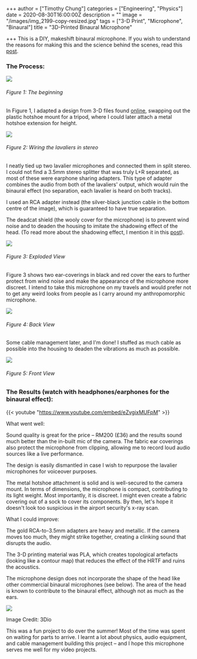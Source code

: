 +++
author = ["Timothy Chung"]
categories = ["Engineering", "Physics"]
date = 2020-08-30T16:00:00Z
description = ""
image = "/images/img_2199-copy-resized.jpg"
tags = ["3-D Print", "Microphone", "Binaural"]
title = "3D-Printed Binaural Microphone"

+++
This is a DIY, makeshift binaural microphone. If you wish to understand the reasons for making this and the science behind the scenes, read this [post](https://tchungblog.netlify.app/blog/binaural-recordings/).

### The Process:

![](/images/img_7490-copy-resized.jpg)

###### Figure 1: The beginning

In Figure 1, I adapted a design from 3-D files found [online](https://www.thingiverse.com/thing:2710402), swapping out the plastic hotshoe mount for a tripod, where I could later attach a metal hotshoe extension for height.

![](/images/img_8050-copy-resized.jpg)

###### Figure 2: Wiring the lavaliers in stereo

I neatly tied up two lavalier microphones and connected them in split stereo. I could not find a 3.5mm stereo splitter that was truly L+R separated, as most of these were earphone sharing adapters. This type of adapter combines the audio from both of the lavaliers' output, which would ruin the binaural effect (no separation, each lavalier is heard on both tracks).

I used an RCA adapter instead (the silver-black junction cable in the bottom centre of the image), which is guaranteed to have true separation.

The deadcat shield (the wooly cover for the microphone) is to prevent wind noise and to deaden the housing to imitate the shadowing effect of the head. (To read more about the shadowing effect, I mention it in this [post](https://tchungblog.netlify.app/blog/binaural-recordings/)).

![](/images/img_3089-copy-resized.jpg)

###### Figure 3: Exploded View

Figure 3 shows two ear-coverings in black and red cover the ears to further protect from wind noise and make the appearance of the microphone more discreet. I intend to take this microphone on my travels and would prefer not to get any weird looks from people as I carry around my anthropomorphic microphone.

![](/images/img_1200-copy-resized.jpg)

###### Figure 4: Back View

Some cable management later, and I'm done! I stuffed as much cable as possible into the housing to deaden the vibrations as much as possible.

![](/images/img_0807-copy-resized.jpg)

###### Figure 5: Front View

### The Results (watch with headphones/earphones for the binaural effect):

{{< youtube "https://www.youtube.com/embed/eZvgixMUFpM" >}}

What went well:

Sound quality is great for the price – RM200 (£36) and the results sound much better than the in-built mic of the camera. The fabric ear coverings also protect the microphone from clipping, allowing me to record loud audio sources like a live performance.

The design is easily dismantled in case I wish to repurpose the lavalier microphones for voiceover purposes.

The metal hotshoe attachment is solid and is well-secured to the camera mount. In terms of dimensions, the microphone is compact, contributing to its light weight. Most importantly, it is discreet. I might even create a fabric covering out of a sock to cover its components. By then, let's hope it doesn't look too suspicious in the airport security's x-ray scan.

What I could improve:

The gold RCA-to-3.5mm adapters are heavy and metallic. If the camera moves too much, they might strike together, creating a clinking sound that disrupts the audio.

The 3-D printing material was PLA, which creates topological artefacts (looking like a contour map) that reduces the effect of the HRTF and ruins the acoustics.

The microphone design does not incorporate the shape of the head like other commercial binaural microphones (see below). The area of the head is known to contribute to the binaural effect, although not as much as the ears.

![](/images/screenshot-2020-08-31-at-11-58-09-am-copy.jpg)

Image Credit: 3Dio

This was a fun project to do over the summer! Most of the time was spent on waiting for parts to arrive. I learnt a lot about physics, audio equipment, and cable management building this project – and I hope this microphone serves me well for my video projects.